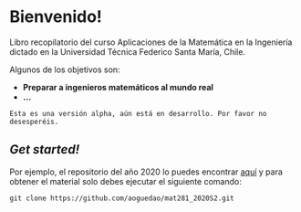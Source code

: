 # Bienvenido!

Libro recopilatorio del curso Aplicaciones de la Matemática en la Ingeniería dictado en la Universidad Técnica Federico Santa María, Chile.

Algunos de los objetivos son:

- **Preparar a ingenieros matemáticos al mundo real**
- **...**


```{warning}
Esta es una versión alpha, aún está en desarrollo. Por favor no desesperéis.
```


## *Get started!*

Por ejemplo, el repositorio del año 2020 lo puedes encontrar [aquí](https://github.com/aoguedao/mat281_2019S2) y para obtener el material solo debes ejecutar el siguiente comando:

```
git clone https://github.com/aoguedao/mat281_2020S2.git
```
